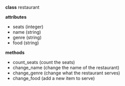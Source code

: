 **class**
restaurant

**attributes**
* seats (integer)
* name (string)
* genre (string)
* food (string)

**methods**
* count_seats (count the seats)
* change_name (change the name of the restaurant)
* change_genre (change what the restaurant serves)
* change_food (add a new item to serve)
